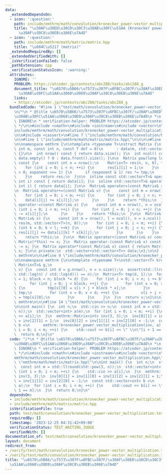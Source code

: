 ```yaml
---
data:
  _extendedDependsOn:
  - icon: ':question:'
    path: include/emthrm/math/convolution/kronecker_power-vector_multiplication.hpp
    title: "\u30AF\u30ED\u30CD\u30C3\u30AB\u30FC\u51AA (Kronecker power) \u3068\u30D9\
      \u30AF\u30C8\u30EB\u306E\u7A4D"
  - icon: ':question:'
    path: include/emthrm/math/matrix/matrix.hpp
    title: "\u884C\u5217 (matrix)"
  _extendedRequiredBy: []
  _extendedVerifiedWith: []
  _isVerificationFailed: false
  _pathExtension: cpp
  _verificationStatusIcon: ':warning:'
  attributes:
    IGNORE: ''
    PROBLEM: https://atcoder.jp/contests/abc288/tasks/abc288_g
    document_title: "\u6570\u5B66/\u7573\u307F\u8FBC\u307F/\u30AF\u30ED\u30CD\u30C3\
      \u30AB\u30FC\u51AA\u3068\u30D9\u30AF\u30C8\u30EB\u306E\u7A4D"
    links:
    - https://atcoder.jp/contests/abc288/tasks/abc288_g
  bundledCode: "#line 1 \"test/math/convolution/kronecker_power-vector_multiplication.test.cpp\"\
    \n/*\n * @title \u6570\u5B66/\u7573\u307F\u8FBC\u307F/\u30AF\u30ED\u30CD\u30C3\
    \u30AB\u30FC\u51AA\u3068\u30D9\u30AF\u30C8\u30EB\u306E\u7A4D\n *\n * verification-helper:\
    \ IGNORE\n * verification-helper: PROBLEM https://atcoder.jp/contests/abc288/tasks/abc288_g\n\
    \ */\n\n#include <cmath>\n#include <iostream>\n#include <vector>\n\n#line 1 \"\
    include/emthrm/math/convolution/kronecker_power-vector_multiplication.hpp\"\n\n\
    \n\n#include <cassert>\n#line 7 \"include/emthrm/math/convolution/kronecker_power-vector_multiplication.hpp\"\
    \n\n#line 1 \"include/emthrm/math/matrix/matrix.hpp\"\n\n\n\n#line 5 \"include/emthrm/math/matrix/matrix.hpp\"\
    \n\nnamespace emthrm {\n\ntemplate <typename T>\nstruct Matrix {\n  explicit Matrix(const\
    \ int m, const int n, const T def = 0)\n      : data(m, std::vector<T>(n, def))\
    \ {}\n\n  int nrow() const { return data.size(); }\n  int ncol() const { return\
    \ data.empty() ? 0 : data.front().size(); }\n\n  Matrix pow(long long exponent)\
    \ const {\n    const int n = nrow();\n    Matrix<T> res(n, n, 0), tmp = *this;\n\
    \    for (int i = 0; i < n; ++i) {\n      res[i][i] = 1;\n    }\n    for (; exponent\
    \ > 0; exponent >>= 1) {\n      if (exponent & 1) res *= tmp;\n      tmp *= tmp;\n\
    \    }\n    return res;\n  }\n\n  inline const std::vector<T>& operator[](const\
    \ int i) const { return data[i]; }\n  inline std::vector<T>& operator[](const\
    \ int i) { return data[i]; }\n\n  Matrix& operator=(const Matrix& x) = default;\n\
    \n  Matrix& operator+=(const Matrix& x) {\n    const int m = nrow(), n = ncol();\n\
    \    for (int i = 0; i < m; ++i) {\n      for (int j = 0; j < n; ++j) {\n    \
    \    data[i][j] += x[i][j];\n      }\n    }\n    return *this;\n  }\n\n  Matrix&\
    \ operator-=(const Matrix& x) {\n    const int m = nrow(), n = ncol();\n    for\
    \ (int i = 0; i < m; ++i) {\n      for (int j = 0; j < n; ++j) {\n        data[i][j]\
    \ -= x[i][j];\n      }\n    }\n    return *this;\n  }\n\n  Matrix& operator*=(const\
    \ Matrix& x) {\n    const int m = nrow(), l = ncol(), n = x.ncol();\n    std::vector<std::vector<T>>\
    \ res(m, std::vector<T>(n, 0));\n    for (int i = 0; i < m; ++i) {\n      for\
    \ (int k = 0; k < l; ++k) {\n        for (int j = 0; j < n; ++j) {\n         \
    \ res[i][j] += data[i][k] * x[k][j];\n        }\n      }\n    }\n    data.swap(res);\n\
    \    return *this;\n  }\n\n  Matrix operator+(const Matrix& x) const { return\
    \ Matrix(*this) += x; }\n  Matrix operator-(const Matrix& x) const { return Matrix(*this)\
    \ -= x; }\n  Matrix operator*(const Matrix& x) const { return Matrix(*this) *=\
    \ x; }\n\n private:\n  std::vector<std::vector<T>> data;\n};\n\n}  // namespace\
    \ emthrm\n\n\n#line 9 \"include/emthrm/math/convolution/kronecker_power-vector_multiplication.hpp\"\
    \n\nnamespace emthrm {\n\ntemplate <typename T>\nstd::vector<T> kronecker_power_vector_multiplication(const\
    \ Matrix<T>& g,\n                                                     std::vector<T>\
    \ v) {\n  const int d = g.nrow(), n = v.size();\n  assert(std::llround(std::pow(d,\
    \ std::log(n) / std::log(d))) == n);\n  Matrix<T> tmp(d, 1);\n  for (int block\
    \ = 1; block < n; block *= d) {\n    for (int i = 0; i < n; i += block * d) {\n\
    \      for (int j = 0; j < block; ++j) {\n        for (int x = 0; x < d; ++x)\
    \ {\n          tmp[x][0] = v[i + j + block * x];\n        }\n        tmp = g *\
    \ tmp;\n        for (int x = 0; x < d; ++x) {\n          v[i + j + block * x]\
    \ = tmp[x][0];\n        }\n      }\n    }\n  }\n  return v;\n}\n\n}  // namespace\
    \ emthrm\n\n\n#line 14 \"test/math/convolution/kronecker_power-vector_multiplication.test.cpp\"\
    \n\nint main() {\n  int n;\n  std::cin >> n;\n  const int m = std::llround(std::pow(3,\
    \ n));\n  std::vector<int> a(m);\n  for (int i = 0; i < m; ++i) {\n    std::cin\
    \ >> a[i];\n  }\n  emthrm::Matrix<int> inv(3, 3);\n  inv[0][1] = inv[1][0] = inv[1][2]\
    \ = inv[2][1] = 1;\n  inv[0][2] = inv[1][1] = inv[2][0] = -1;\n  const std::vector<int>\
    \ b =\n      emthrm::kronecker_power_vector_multiplication(inv, a);\n  for (int\
    \ i = 0; i < m; ++i) {\n    std::cout << b[i] << \" \\n\"[i + 1 == m];\n  }\n\
    \  return 0;\n}\n"
  code: "/*\n * @title \u6570\u5B66/\u7573\u307F\u8FBC\u307F/\u30AF\u30ED\u30CD\u30C3\
    \u30AB\u30FC\u51AA\u3068\u30D9\u30AF\u30C8\u30EB\u306E\u7A4D\n *\n * verification-helper:\
    \ IGNORE\n * verification-helper: PROBLEM https://atcoder.jp/contests/abc288/tasks/abc288_g\n\
    \ */\n\n#include <cmath>\n#include <iostream>\n#include <vector>\n\n#include \"\
    emthrm/math/convolution/kronecker_power-vector_multiplication.hpp\"\n#include\
    \ \"emthrm/math/matrix/matrix.hpp\"\n\nint main() {\n  int n;\n  std::cin >> n;\n\
    \  const int m = std::llround(std::pow(3, n));\n  std::vector<int> a(m);\n  for\
    \ (int i = 0; i < m; ++i) {\n    std::cin >> a[i];\n  }\n  emthrm::Matrix<int>\
    \ inv(3, 3);\n  inv[0][1] = inv[1][0] = inv[1][2] = inv[2][1] = 1;\n  inv[0][2]\
    \ = inv[1][1] = inv[2][0] = -1;\n  const std::vector<int> b =\n      emthrm::kronecker_power_vector_multiplication(inv,\
    \ a);\n  for (int i = 0; i < m; ++i) {\n    std::cout << b[i] << \" \\n\"[i +\
    \ 1 == m];\n  }\n  return 0;\n}\n"
  dependsOn:
  - include/emthrm/math/convolution/kronecker_power-vector_multiplication.hpp
  - include/emthrm/math/matrix/matrix.hpp
  isVerificationFile: true
  path: test/math/convolution/kronecker_power-vector_multiplication.test.cpp
  requiredBy: []
  timestamp: '2023-12-25 04:31:42+09:00'
  verificationStatus: TEST_WAITING_JUDGE
  verifiedWith: []
documentation_of: test/math/convolution/kronecker_power-vector_multiplication.test.cpp
layout: document
redirect_from:
- /verify/test/math/convolution/kronecker_power-vector_multiplication.test.cpp
- /verify/test/math/convolution/kronecker_power-vector_multiplication.test.cpp.html
title: "\u6570\u5B66/\u7573\u307F\u8FBC\u307F/\u30AF\u30ED\u30CD\u30C3\u30AB\u30FC\
  \u51AA\u3068\u30D9\u30AF\u30C8\u30EB\u306E\u7A4D"
---
```

